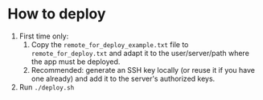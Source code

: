 # How to deploy
1. First time only:
	1. Copy the `remote_for_deploy_example.txt` file to `remote_for_deploy.txt` and adapt it to the user/server/path where the app must be deployed.
	1. Recommended: generate an SSH key locally (or reuse it if you have one already) and add it to the server's authorized keys.
1. Run `./deploy.sh`
